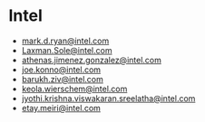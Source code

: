 # Intel
- mark.d.ryan@intel.com
- Laxman.Sole@intel.com
- athenas.jimenez.gonzalez@intel.com
- joe.konno@intel.com
- barukh.ziv@intel.com
- keola.wierschem@intel.com
- jyothi.krishna.viswakaran.sreelatha@intel.com
- etay.meiri@intel.com

